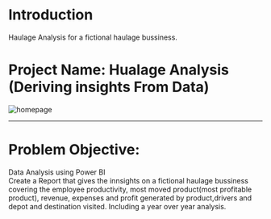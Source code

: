 # Introduction
Haulage Analysis for a fictional haulage bussiness.


# Project Name: Hualage Analysis (Deriving insights From Data)
![homepage](https://user-images.githubusercontent.com/92920156/194767939-de70c762-1380-4633-9b3a-4271b7950b81.jpg)

---
# Problem Objective:   
Data Analysis using Power BI <br>
Create a Report that gives the innsights on a fictional haulage bussiness covering the employee productivity, most moved product(most profitable product), revenue, expenses and profit generated by product,drivers and depot and destination visited. 
Including a year over year analysis.
